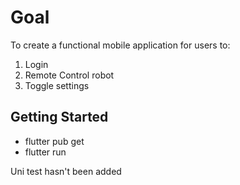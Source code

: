 # Goal

To create a functional mobile application for users to: 
1. Login
2. Remote Control robot
3. Toggle settings

## Getting Started
 - flutter pub get
 - flutter run


Uni test hasn't been added
